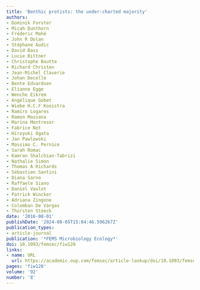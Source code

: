 ```yaml
---
title: 'Benthic protists: the under-charted majority'
authors:
- Dominik Forster
- Micah Dunthorn
- Fréderic Mahé
- John R Dolan
- Stéphane Audic
- David Bass
- Lucie Bittner
- Christophe Boutte
- Richard Christen
- Jean-Michel Claverie
- Johan Decelle
- Bente Edvardsen
- Elianne Egge
- Wenche Eikrem
- Angélique Gobet
- Wiebe H.C.F Kooistra
- Ramiro Logares
- Ramon Massana
- Marina Montresor
- Fabrice Not
- Hiroyuki Ogata
- Jan Pawlowski
- Massimo C. Pernice
- Sarah Romac
- Kamran Shalchian-Tabrizi
- Nathalie Simon
- Thomas A Richards
- Sébastien Santini
- Diana Sarno
- Raffaele Siano
- Daniel Vaulot
- Patrick Wincker
- Adriana Zingone
- Colomban De Vargas
- Thorsten Stoeck
date: '2016-08-01'
publishDate: '2024-08-05T15:04:46.596267Z'
publication_types:
- article-journal
publication: '*FEMS Microbiology Ecology*'
doi: 10.1093/femsec/fiw120
links:
- name: URL
  url: https://academic.oup.com/femsec/article-lookup/doi/10.1093/femsec/fiw120
pages: 'fiw120'
volume: '92'
number: '8'
---
```

